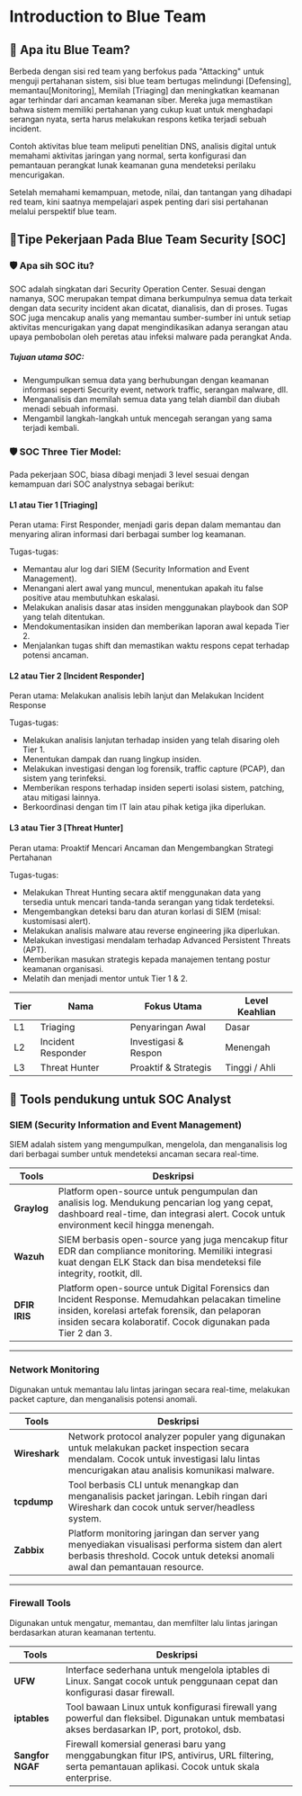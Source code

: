 # Introduction to Blue Team 

## 🔰 Apa itu Blue Team?
Berbeda dengan sisi red team yang berfokus pada "Attacking" untuk menguji pertahanan sistem, sisi blue team bertugas melindungi [Defensing], memantau[Monitoring], Memilah [Triaging] dan meningkatkan keamanan agar terhindar dari ancaman keamanan siber. Mereka juga memastikan bahwa sistem memiliki pertahanan yang cukup kuat untuk menghadapi serangan nyata, serta harus melakukan respons ketika terjadi sebuah incident.

Contoh aktivitas blue team meliputi penelitian DNS, analisis digital untuk memahami aktivitas jaringan yang normal, serta konfigurasi dan pemantauan perangkat lunak keamanan guna mendeteksi perilaku mencurigakan.

Setelah memahami kemampuan, metode, nilai, dan tantangan yang dihadapi red team, kini saatnya mempelajari aspek penting dari sisi pertahanan melalui perspektif blue team.

## 🔰Tipe Pekerjaan Pada Blue Team Security [SOC]  

### 🛡️ Apa sih SOC itu?
SOC adalah singkatan dari Security Operation Center. Sesuai dengan namanya, SOC merupakan tempat dimana berkumpulnya semua data terkait dengan data security incident akan dicatat, dianalisis, dan di proses. Tugas SOC juga mencakup analis yang memantau sumber-sumber ini untuk setiap aktivitas mencurigakan yang dapat mengindikasikan adanya serangan atau upaya pembobolan oleh peretas atau infeksi malware pada perangkat Anda.

##### Tujuan utama SOC:
- Mengumpulkan semua data yang berhubungan dengan keamanan informasi seperti Security event, network traffic, serangan malware, dll. 
- Menganalisis dan memilah semua data yang telah diambil dan diubah menadi sebuah informasi.
- Mengambil langkah-langkah untuk mencegah serangan yang sama terjadi kembali. 

### 🛡️ SOC Three Tier Model:
Pada pekerjaan SOC, biasa dibagi menjadi 3 level sesuai dengan kemampuan dari SOC analystnya sebagai berikut:
#### L1 atau Tier 1  [Triaging]
Peran utama: First Responder, menjadi garis depan dalam memantau dan menyaring aliran informasi dari berbagai sumber log keamanan.

Tugas-tugas:
- Memantau alur log dari SIEM (Security Information and Event Management).
- Menangani alert awal yang muncul, menentukan apakah itu false positive atau membutuhkan eskalasi.
- Melakukan analisis dasar atas insiden menggunakan playbook dan SOP yang telah ditentukan.
- Mendokumentasikan insiden dan memberikan laporan awal kepada Tier 2.
- Menjalankan tugas shift dan memastikan waktu respons cepat terhadap potensi ancaman.

#### L2 atau Tier 2  [Incident Responder]
Peran utama: Melakukan analisis lebih lanjut dan Melakukan Incident Response

Tugas-tugas:
- Melakukan analisis lanjutan terhadap insiden yang telah disaring oleh Tier 1.
- Menentukan dampak dan ruang lingkup insiden.
- Melakukan investigasi dengan log forensik, traffic capture (PCAP), dan sistem yang terinfeksi.
- Memberikan respons terhadap insiden seperti isolasi sistem, patching, atau mitigasi lainnya.
- Berkoordinasi dengan tim IT lain atau pihak ketiga jika diperlukan.

#### L3 atau Tier 3  [Threat Hunter]
Peran utama: Proaktif Mencari Ancaman dan Mengembangkan Strategi Pertahanan

Tugas-tugas:

- Melakukan Threat Hunting secara aktif menggunakan data yang tersedia untuk mencari tanda-tanda serangan yang tidak terdeteksi.
- Mengembangkan deteksi baru dan aturan korlasi di SIEM (misal: kustomisasi alert).
- Melakukan analisis malware atau reverse engineering jika diperlukan.
- Melakukan investigasi mendalam terhadap Advanced Persistent Threats (APT).
- Memberikan masukan strategis kepada manajemen tentang postur keamanan organisasi.
- Melatih dan menjadi mentor untuk Tier 1 & 2.

| Tier | Nama               | Fokus Utama          | Level Keahlian  |
|------|--------------------|----------------------|-----------------|
| L1   | Triaging           | Penyaringan Awal     | Dasar           |
| L2   | Incident Responder | Investigasi & Respon | Menengah        |
| L3   | Threat Hunter      | Proaktif & Strategis | Tinggi / Ahli   |

## 🔰 Tools pendukung untuk SOC Analyst

###  SIEM (Security Information and Event Management)

SIEM adalah sistem yang mengumpulkan, mengelola, dan menganalisis log dari berbagai sumber untuk mendeteksi ancaman secara real-time.

| Tools         | Deskripsi |
|---------------|-----------|
| **Graylog**   | Platform open-source untuk pengumpulan dan analisis log. Mendukung pencarian log yang cepat, dashboard real-time, dan integrasi alert. Cocok untuk environment kecil hingga menengah. |
| **Wazuh**     | SIEM berbasis open-source yang juga mencakup fitur EDR dan compliance monitoring. Memiliki integrasi kuat dengan ELK Stack dan bisa mendeteksi file integrity, rootkit, dll. |
| **DFIR IRIS** | Platform open-source untuk Digital Forensics dan Incident Response. Memudahkan pelacakan timeline insiden, korelasi artefak forensik, dan pelaporan insiden secara kolaboratif. Cocok digunakan pada Tier 2 dan 3. |

---

###  Network Monitoring

Digunakan untuk memantau lalu lintas jaringan secara real-time, melakukan packet capture, dan menganalisis potensi anomali.

| Tools       | Deskripsi |
|-------------|-----------|
| **Wireshark** | Network protocol analyzer populer yang digunakan untuk melakukan packet inspection secara mendalam. Cocok untuk investigasi lalu lintas mencurigakan atau analisis komunikasi malware. |
| **tcpdump**   | Tool berbasis CLI untuk menangkap dan menganalisis packet jaringan. Lebih ringan dari Wireshark dan cocok untuk server/headless system. |
| **Zabbix**    | Platform monitoring jaringan dan server yang menyediakan visualisasi performa sistem dan alert berbasis threshold. Cocok untuk deteksi anomali awal dan pemantauan resource. |

---

###  Firewall Tools

Digunakan untuk mengatur, memantau, dan memfilter lalu lintas jaringan berdasarkan aturan keamanan tertentu.

| Tools             | Deskripsi |
|-------------------|-----------|
| **UFW**           | Interface sederhana untuk mengelola iptables di Linux. Sangat cocok untuk penggunaan cepat dan konfigurasi dasar firewall. |
| **iptables**      | Tool bawaan Linux untuk konfigurasi firewall yang powerful dan fleksibel. Digunakan untuk membatasi akses berdasarkan IP, port, protokol, dsb. |
| **Sangfor NGAF**  | Firewall komersial generasi baru yang menggabungkan fitur IPS, antivirus, URL filtering, serta pemantauan aplikasi. Cocok untuk skala enterprise. |